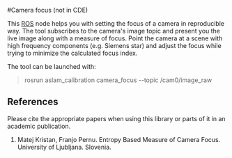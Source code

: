 #Camera focus (not in CDE)

This [ROS](www.ros.org) node helps you with setting the focus of a camera in reproducible way. The tool subscribes to the camera's image topic and present you the live image along with a measure of focus. Point the camera at a scene with high frequency components (e.g. Siemens star) and adjust the focus while trying to minimize the calculated focus index.

The tool can be launched with:
> rosrun aslam_calibration camera_focus --topic /cam0/image_raw


## References
Please cite the appropriate papers when using this library or parts of it in an academic publication.

1. <a name="focus"></a> Matej Kristan, Franjo Pernu. Entropy Based Measure of Camera Focus.  University of Ljubljana. Slovenia.






